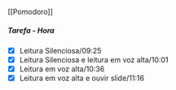 [[Pomodoro]]
##### Tarefa - Hora
- [x]  Leitura Silenciosa/09:25
- [x] Leitura Silenciosa e leitura em voz alta/10:01
- [x] Leitura em voz alta/10:36
- [x] Leitura em voz alta e ouvir slide/11:16